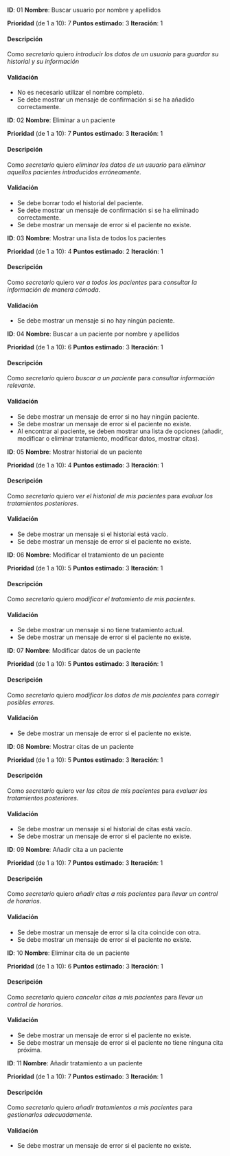 **ID**: 01
**Nombre**: Buscar usuario por nombre y apellidos

**Prioridad** (de 1 a 10): 7
**Puntos estimado**: 3
**Iteración**: 1

#### Descripción

Como *secretario* quiero *introducir los datos de un usuario* para *guardar su historial y su información*

#### Validación

* No es necesario utilizar el nombre completo.
* Se debe mostrar un mensaje de confirmación si se ha añadido correctamente.


**ID**: 02
**Nombre**: Eliminar a un paciente

**Prioridad** (de 1 a 10): 7
**Puntos estimado**: 3
**Iteración**: 1

#### Descripción

Como *secretario* quiero *eliminar los datos de un usuario* para *eliminar aquellos pacientes introducidos erróneamente*.

#### Validación

* Se debe borrar todo el historial del paciente.
* Se debe mostrar un mensaje de confirmación si se ha eliminado correctamente.
* Se debe mostrar un mensaje de error si el paciente no existe.


**ID**: 03
**Nombre**: Mostrar una lista de todos los pacientes

**Prioridad** (de 1 a 10): 4
**Puntos estimado**: 2
**Iteración**: 1

#### Descripción

Como *secretario* quiero *ver a todos los pacientes* para *consultar la información de manera cómoda*.

#### Validación

* Se debe mostrar un mensaje si no hay ningún paciente.


**ID**: 04
**Nombre**: Buscar a un paciente por nombre y apellidos

**Prioridad** (de 1 a 10): 6
**Puntos estimado**: 3
**Iteración**: 1

#### Descripción

Como *secretario* quiero *buscar a un paciente* para *consultar información relevante*.

#### Validación

* Se debe mostrar un mensaje de error si no hay ningún paciente.
* Se debe mostrar un mensaje de error si el paciente no existe.
* Al encontrar al paciente, se deben mostrar una lista de opciones (añadir, modificar o eliminar tratamiento, modificar datos, mostrar citas).


**ID**: 05
**Nombre**: Mostrar historial de un paciente

**Prioridad** (de 1 a 10): 4
**Puntos estimado**: 3
**Iteración**: 1

#### Descripción

Como *secretario* quiero *ver el historial de mis pacientes* para *evaluar los tratamientos posteriores*.

#### Validación

* Se debe mostrar un mensaje si el historial está vacío.
* Se debe mostrar un mensaje de error si el paciente no existe.


**ID**: 06
**Nombre**: Modificar el tratamiento de un paciente

**Prioridad** (de 1 a 10): 5
**Puntos estimado**: 3
**Iteración**: 1

#### Descripción

Como *secretario* quiero *modificar el tratamiento de mis pacientes*.

#### Validación

* Se debe mostrar un mensaje si no tiene tratamiento actual.
* Se debe mostrar un mensaje de error si el paciente no existe.


**ID**: 07
**Nombre**: Modificar datos de un paciente

**Prioridad** (de 1 a 10): 5
**Puntos estimado**: 3
**Iteración**: 1

#### Descripción

Como *secretario* quiero *modificar los datos de mis pacientes* para *corregir posibles errores*.

#### Validación

* Se debe mostrar un mensaje de error si el paciente no existe.


**ID**: 08
**Nombre**: Mostrar citas de un paciente

**Prioridad** (de 1 a 10): 5
**Puntos estimado**: 3
**Iteración**: 1

#### Descripción

Como *secretario* quiero *ver las citas de mis pacientes* para *evaluar los tratamientos posteriores*.

#### Validación

* Se debe mostrar un mensaje si el historial de citas está vacío.
* Se debe mostrar un mensaje de error si el paciente no existe.


**ID**: 09
**Nombre**: Añadir cita a un paciente

**Prioridad** (de 1 a 10): 7
**Puntos estimado**: 3
**Iteración**: 1

#### Descripción

Como *secretario* quiero *añadir citas a mis pacientes* para *llevar un control de horarios*.

#### Validación

* Se debe mostrar un mensaje de error si la cita coincide con otra.
* Se debe mostrar un mensaje de error si el paciente no existe.


**ID**: 10
**Nombre**: Eliminar cita de un paciente

**Prioridad** (de 1 a 10): 6
**Puntos estimado**: 3
**Iteración**: 1

#### Descripción

Como *secretario* quiero *cancelar citas a mis pacientes* para *llevar un control de horarios*.

#### Validación

* Se debe mostrar un mensaje de error si el paciente no existe.
* Se debe mostrar un mensaje de error si el paciente no tiene ninguna cita próxima.


**ID**: 11
**Nombre**: Añadir tratamiento a un paciente

**Prioridad** (de 1 a 10): 7
**Puntos estimado**: 3
**Iteración**: 1

#### Descripción

Como *secretario* quiero *añadir tratamientos a mis pacientes* para *gestionarlos adecuadamente*.

#### Validación


* Se debe mostrar un mensaje de error si el paciente no existe.